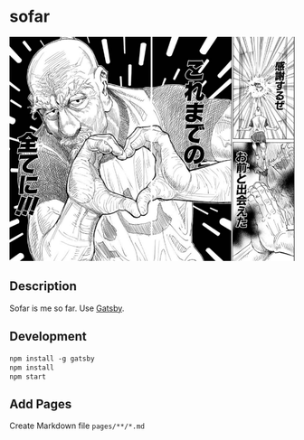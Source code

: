 # sofar

![NETERO](./netero.png)

## Description

Sofar is me so far.
Use [Gatsby](https://github.com/gatsbyjs/gatsby).

## Development

```
npm install -g gatsby
npm install
npm start
```

## Add Pages

Create Markdown file `pages/**/*.md`
